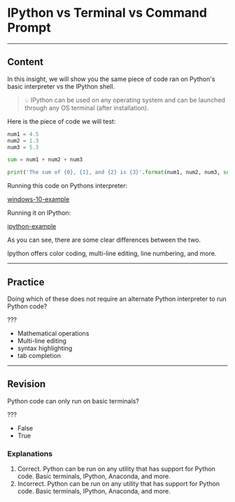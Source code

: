 ﻿---
author: Stefan-Stojanovic

type: normal

category: how to

---

# IPython vs Terminal vs Command Prompt

---
## Content

In this insight, we will show you the same piece of code ran on Python's basic interpreter vs the IPython shell.

> 💡 IPython can be used on any operating system and can be launched through any OS terminal (after installation).

Here is the piece of code we will test:
```python
num1 = 4.5
num2 = 1.3
num3 = 5.3

sum = num1 + num2 + num3

print('The sum of {0}, {1}, and {2} is {3}'.format(num1, num2, num3, sum))
```

Running this code on Pythons interpreter:

[windows-10-example](https://img.enkipro.com/cb342ec6c5fb4860fee889d907ee176b.png)

Running it on IPython:

[ipython-example](https://img.enkipro.com/02420b736677cad5a5d5d8bcaac54bf4.png)

As you can see, there are some clear differences between the two.

Ipython offers color coding, multi-line editing, line numbering, and more.


---
## Practice

Doing which of these does not require an alternate Python interpreter to run Python code?

???

- Mathematical operations
- Multi-line editing
- syntax highlighting
- tab completion

---
## Revision

Python code can only run on basic terminals?

???

- False
- True

### Explanations

1) Correct. Python can be run on any utility that has support for Python code. Basic terminals, IPython, Anaconda, and more.
2) Incorrect. Python can be run on any utility that has support for Python code. Basic terminals, IPython, Anaconda, and more.